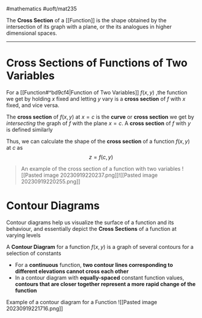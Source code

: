 #mathematics #uoft/mat235 

The **Cross Section** of a [[Function]] is the shape obtained by the intersection of its graph with a plane, or the its analogues in higher dimensional spaces. 

---
# Cross Sections of Functions of Two Variables
For a [[Function#^bd9cf4|Function of Two Variables]] $f(x,y)$ ,the function we get by holding $x$ fixed and letting $y$ vary is a **cross section** of $f$ with $x$ fixed, and vice versa.

The **cross section** of $f(x,y)$ at $x=c$ is the **curve** or **cross section** we get by *intersecting* the graph of $f$ with the plane $x=c$. A **cross section** of $f$ with $y$ is defined similarly

Thus, we can calculate the shape of the **cross section** of a function $f(x,y)$ at $c$ as $$z=f(c,y)$$

>An example of the cross section of a function with two variables
	![[Pasted image 20230919220237.png]]![[Pasted image 20230919220255.png]]


# Contour Diagrams
Contour diagrams help us visualize the surface of a function and its behaviour, and essentially depict the **Cross Sections** of a function at varying levels

A **Contour Diagram** for a function $f(x,y)$ is a graph of several contours for a selection of constants

- For a **continuous** function, **two contour lines corresponding to different elevations cannot cross each other**
- In a contour diagram with **equally-spaced** constant function values, **contours that are closer together represent a more rapid change of the function**



Example of a contour diagram for a Function
	![[Pasted image 20230919221716.png]]
